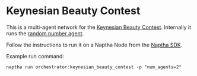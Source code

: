 # Keynesian Beauty Contest

This is a multi-agent network for the [Keynesian Beauty Contest](https://en.wikipedia.org/wiki/Keynesian_beauty_contest).
Internally it runs the [random number agent](https://github.com/NapthaAI/random_number_agent).

Follow the instructions to run it on a Naptha Node from the [Naptha SDK](https://github.com/NapthaAI/naptha-sdk).

Example run command:

```
naptha run orchestrator:keynesian_beauty_contest -p "num_agents=2"
```
